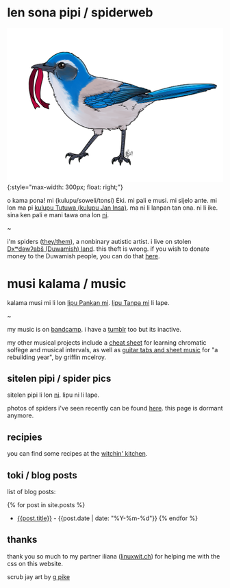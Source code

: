 # len sona pipi / spiderweb

![toki pona:  waso li uta e linja.  english: a california scrub jay holding a red ribbon in its mouth](./img/scrub-jay.png){:style="max-width: 300px; float: right;"}

o kama pona!  mi (kulupu/soweli/tonsi) Eki.  mi pali e musi.  mi sijelo ante.  mi lon ma pi [kulupu Tutuwa (kulupu Jan Insa)](https://www.duwamishtribe.org).  ma ni li lanpan tan ona.  ni li ike. sina ken pali e mani tawa ona lon [ni](https://www.realrentduwamish.org/).

~

i'm spiders ([they/them](http://pronoun.is/they)), a nonbinary autistic artist. i live on stolen [Dxʷdəwʔabš (Duwamish) land](https://www.duwamishtribe.org).  this theft is wrong.  if you wish to donate money to the Duwamish people, you can do that [here](https://www.realrentduwamish.org/).

# musi kalama / music

kalama musi mi li lon [lipu Pankan mi](https://spiders.bandcamp.com). [lipu Tanpa mi](https://neonpixii.tumblr.com) li lape.

~

my music is on [bandcamp](https://spiders.bandcamp.com).  i have a [tumblr](https://neonpixii.tumblr.com) too but its inactive.

my other musical projects include a [cheat sheet](./files/solfège-chart.pdf) for learning chromatic solfège and musical intervals, as well as [guitar tabs and sheet music](./files/a-rebuilding-year.pdf) for "a rebuilding year", by griffin mcelroy.

## sitelen pipi / spider pics

sitelen pipi li lon [ni](./spider-pics.md).  lipu ni li lape.

photos of spiders i've seen recently can be found [here](./spider-pics.md).  this page is dormant anymore.

## recipies

you can find some recipes at the [witchin' kitchen](./recipes.md).

## toki / blog posts

list of blog posts:

{% for post in site.posts %}
- [{{post.title}}]({{post.url}}) - {{post.date | date: "%Y-%m-%d"}}
{% endfor %}

## thanks

thank you so much to my partner iliana ([linuxwit.ch](https://linuxwit.ch)) for helping me with the css on this website. 

scrub jay art by [g pike](http://artofgpike.com)
